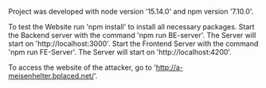 Project was developed with node version '15.14.0' and npm version '7.10.0'.

To test the Website run 'npm install' to install all necessary packages. Start the Backend server with the command 'npm run BE-server'.
The Server will start on 'http://localhost:3000'. Start the Frontend Server with the command 'npm run FE-Server'. The Server will start on
'http://localhost:4200'.

To access the website of the attacker, go to 'http://a-meisenhelter.bplaced.net/'.
